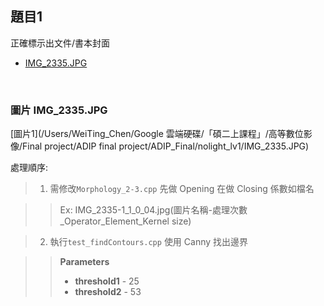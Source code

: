 ## 題目1
正確標示出文件/書本封面

* [IMG_2335.JPG](#IMG_2335.JPG)

<br />

<a name="IMG_2335.JPG"></a> 
### 圖片 IMG_2335.JPG

[圖片1](/Users/WeiTing_Chen/Google 雲端硬碟/「碩二上課程」/高等數位影像/Final project/ADIP final project/ADIP_Final/nolight_lv1/IMG_2335.JPG)

處理順序:

>1. 需修改`Morphology_2-3.cpp`
>先做 Opening 在做 Closing 係數如檔名

>>Ex: IMG_2335-1_1_0_04.jpg(圖片名稱-處理次數_Operator_Element_Kernel size)

>2. 執行`test_findContours.cpp`
>使用 Canny 找出邊界

>>**Parameters**
>>- **threshold1** - 25
>>- **threshold2** - 53

<br />

